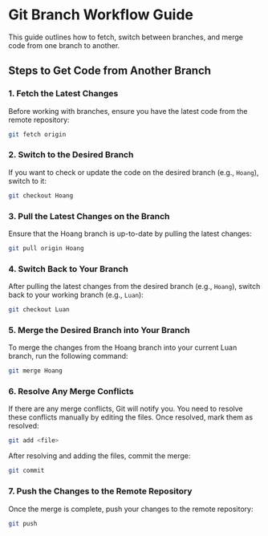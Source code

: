 # Git Branch Workflow Guide

This guide outlines how to fetch, switch between branches, and merge code from one branch to another.

## Steps to Get Code from Another Branch

### 1. Fetch the Latest Changes
Before working with branches, ensure you have the latest code from the remote repository:
```bash
git fetch origin
```
### 2. Switch to the Desired Branch
If you want to check or update the code on the desired branch (e.g., `Hoang`), switch to it:

```bash
git checkout Hoang
```

### 3. Pull the Latest Changes on the Branch

Ensure that the Hoang branch is up-to-date by pulling the latest changes:

```bash
git pull origin Hoang
```
### 4. Switch Back to Your Branch
After pulling the latest changes from the desired branch (e.g., `Hoang`), switch back to your working branch (e.g., `Luan`):
```bash
git checkout Luan
```

### 5. Merge the Desired Branch into Your Branch
To merge the changes from the Hoang branch into your current Luan branch, run the following command:

```bash
git merge Hoang
```

### 6. Resolve Any Merge Conflicts
If there are any merge conflicts, Git will notify you. You need to resolve these conflicts manually by editing the files. Once resolved, mark them as resolved:

```bash
git add <file>
```

After resolving and adding the files, commit the merge:
```bash
git commit
```

### 7. Push the Changes to the Remote Repository
Once the merge is complete, push your changes to the remote repository:
```bash
git push
```

